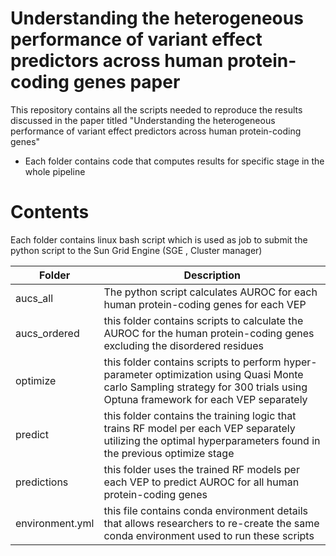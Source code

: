 # Understanding the heterogeneous performance of variant effect predictors across human protein-coding genes paper

This repository contains all the scripts needed to reproduce the results discussed in the paper titled "Understanding the heterogeneous performance of variant effect predictors across human protein-coding genes"

- Each folder contains code that computes results for specific stage in the whole pipeline

# Contents

Each folder contains linux bash script which is used as job to submit the python script to the Sun Grid Engine (SGE , Cluster manager)

| Folder | Description |
| --- | --- |
| aucs_all | The python script calculates AUROC for each human protein-coding genes for each VEP |
| aucs_ordered | this folder contains scripts to calculate the AUROC for the human protein-coding genes excluding the disordered residues |
| optimize | this folder contains scripts to perform hyper-parameter optimization using Quasi Monte carlo Sampling strategy for 300 trials using Optuna framework for each VEP separately |
| predict | this folder contains the training logic that trains RF model per each VEP separately utilizing the optimal hyperparameters found in the previous optimize stage |
| predictions | this folder uses the trained RF models per each VEP to predict AUROC for all human protein-coding genes |
| environment.yml | this file contains conda environment details that allows researchers to re-create the same conda environment used to run these scripts |







